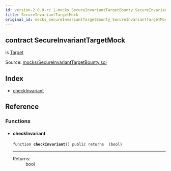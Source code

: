 ```yaml
---
id: version-2.0.0-rc.1-mocks_SecureInvariantTargetBounty_SecureInvariantTargetMock
title: SecureInvariantTargetMock
original_id: mocks_SecureInvariantTargetBounty_SecureInvariantTargetMock
---
```


<div class="contract-doc"><div class="contract"><h2 class="contract-header"><span class="contract-kind">contract</span> SecureInvariantTargetMock</h2><p class="base-contracts"><span>is</span> <a href="bounties_BreakInvariantBounty_Target.html">Target</a></p><div class="source">Source: <a href="https://github.com/OpenZeppelin/zeppelin-solidity/blob/v2.0.0-rc.1/contracts/mocks/SecureInvariantTargetBounty.sol" target="_blank">mocks/SecureInvariantTargetBounty.sol</a></div></div><div class="index"><h2>Index</h2><ul><li><a href="mocks_SecureInvariantTargetBounty_SecureInvariantTargetMock.html#checkInvariant">checkInvariant</a></li></ul></div><div class="reference"><h2>Reference</h2><div class="functions"><h3>Functions</h3><ul><li><div class="item function"><span id="checkInvariant" class="anchor-marker"></span><h4 class="name">checkInvariant</h4><div class="body"><code class="signature">function <strong>checkInvariant</strong><span>() </span><span>public </span><span>returns  (bool) </span></code><hr/><dl><dt><span class="label-return">Returns:</span></dt><dd>bool</dd></dl></div></div></li></ul></div></div></div>

